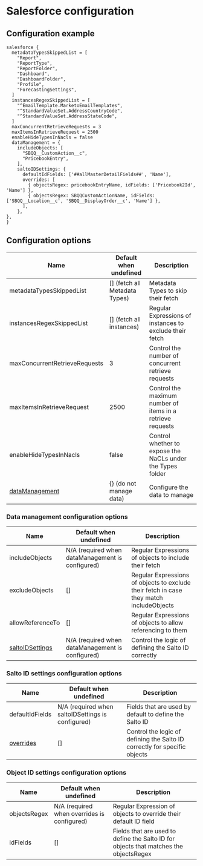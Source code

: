 # Salesforce configuration
## Configuration example
```hcl
salesforce {
  metadataTypesSkippedList = [
    "Report",
    "ReportType",
    "ReportFolder",
    "Dashboard",
    "DashboardFolder",
    "Profile",
    "ForecastingSettings",
  ]
  instancesRegexSkippedList = [
    "^EmailTemplate.MarketoEmailTemplates",
    "^StandardValueSet.AddressCountryCode",
    "^StandardValueSet.AddressStateCode",
  ]
  maxConcurrentRetrieveRequests = 3
  maxItemsInRetrieveRequest = 2500
  enableHideTypesInNacls = false
  dataManagement = {
    includeObjects: [
      "SBQQ__CustomAction__c",
      "PricebookEntry",
    ],
    saltoIDSettings: {
      defaultIdFields: ['##allMasterDetailFields##', 'Name'],
      overrides: [
        { objectsRegex: pricebookEntryName, idFields: ['Pricebook2Id', 'Name'] },
        { objectsRegex: SBQQCustomActionName, idFields: ['SBQQ__Location__c', 'SBQQ__DisplayOrder__c', 'Name'] },
      ],
    },
},
}
```

## Configuration options

| Name                                                     | Default when undefined        | Description
| ---------------------------------------------------------| ------------------------------| -----------
| metadataTypesSkippedList                                 | [] (fetch all Metadata Types) | Metadata Types to skip their fetch
| instancesRegexSkippedList                                | [] (fetch all instances)      | Regular Expressions of instances to exclude their fetch
| maxConcurrentRetrieveRequests                            | 3                             | Control the number of concurrent retrieve requests
| maxItemsInRetrieveRequest                                | 2500                          | Control the maximum number of items in a retrieve requests
| enableHideTypesInNacls                                   | false                         | Control whether to expose the NaCLs under the Types folder
| [dataManagement](#data-management-configuration-options) | {} (do not manage data)       | Configure the data to manage 

### Data management configuration options

| Name                                                        | Default when undefined                           | Description
| ------------------------------------------------------------| -------------------------------------------------| -----------
| includeObjects                                              | N/A (required when dataManagement is configured) | Regular Expressions of objects to include their fetch
| excludeObjects                                              | []                                               | Regular Expressions of objects to exclude their fetch in case they match includeObjects
| allowReferenceTo                                            | []                                               | Regular Expressions of objects to allow referencing to them
| [saltoIDSettings](#salto-id-settings-configuration-options) | N/A (required when dataManagement is configured) | Control the logic of defining the Salto ID correctly 

### Salto ID settings configuration options

| Name                                                   | Default when undefined                            | Description
| -------------------------------------------------------| --------------------------------------------------| -----------
| defaultIdFields                                        | N/A (required when saltoIDSettings is configured) | Fields that are used by default to define the Salto ID
| [overrides](#object-id-settings-configuration-options) | []                                                | Control the logic of defining the Salto ID correctly for specific objects

### Object ID settings configuration options

| Name         | Default when undefined                      | Description
| -------------| --------------------------------------------| -----------
| objectsRegex | N/A (required when overrides is configured) | Regular Expression of objects to override their default ID field
| idFields     | []                                          | Fields that are used to define the Salto ID for objects that matches the objectsRegex
